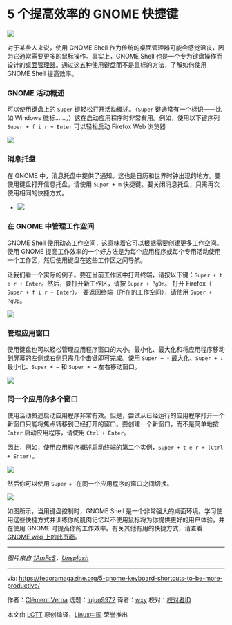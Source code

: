 [#]: collector: (lujun9972)
[#]: translator: (wxy)
[#]: reviewer: ( )
[#]: publisher: ( )
[#]: url: ( )
[#]: subject: (5 GNOME keyboard shortcuts to be more productive)
[#]: via: (https://fedoramagazine.org/5-gnome-keyboard-shortcuts-to-be-more-productive/)
[#]: author: (Clément Verna https://fedoramagazine.org/author/cverna/)

5 个提高效率的 GNOME 快捷键
======

![][1]

对于某些人来说，使用 GNOME Shell 作为传统的桌面管理器可能会感觉沮丧，因为它通常需要更多的鼠标操作。事实上，GNOME Shell 也是一个专为键盘操作而设计的[桌面管理器][2]。通过这五种使用键盘而不是鼠标的方法，了解如何使用 GNOME Shell 提高效率。

### GNOME 活动概述

可以使用键盘上的 `Super` 键轻松打开活动概述。（`Super` 键通常有一个标识——比如 Windows 徽标……。）这在启动应用程序时非常有用。例如，使用以下键序列 `Super + f i r + Enter` 可以轻松启动 Firefox Web 浏览器

![][3]

### 消息托盘

在 GNOME 中，消息托盘中提供了通知。这也是日历和世界时钟出现的地方。要使用键盘打开信息托盘，请使用 `Super + m` 快捷键。要关闭消息托盘，只需再次使用相同的快捷方式。

  * ![][4]

### 在 GNOME 中管理工作空间

GNOME Shell 使用动态工作空间，这意味着它可以根据需要创建更多工作空间。使用 GNOME 提高工作效率的一个好方法是为每个应用程序或每个专用活动使用一个工作区，然后使用键盘在这些工作区之间导航。

让我们看一个实际的例子。要在当前工作区中打开终端，请按以下键：`Super + t e r + Enter`。然后，要打开新工作区，请按 `Super + PgDn`。 打开 Firefox（ `Super + f i r + Enter`）。 要返回终端（所在的工作空间），请使用 `Super + PgUp`。

![][5]

### 管理应用窗口

使用键盘也可以轻松管理应用程序窗口的大小。最小化、最大化和将应用程序移动到屏幕的左侧或右侧只需几个击键即可完成。使用 `Super + ↑` 最大化、`Super + ↓` 最小化、`Super + ←` 和 `Super + →` 左右移动窗口。

![][6]

### 同一个应用的多个窗口

使用活动概述启动应用程序非常有效。但是，尝试从已经运行的应用程序打开一个新窗口只能将焦点转移到已经打开的窗口。要创建一个新窗口，而不是简单地按 `Enter` 启动应用程序，请使用 `Ctrl + Enter`。

因此，例如，使用应用程序概述启动终端的第二个实例，`Super + t e r + (Ctrl + Enter)`。

![][7]

然后你可以使用 `Super` + `在同一个应用程序的窗口之间切换。

![][8]

如图所示，当用键盘控制时，GNOME Shell 是一个非常强大的桌面环境。学习使用这些快捷方式并训练你的肌肉记忆以不使用鼠标将为你提供更好的用户体验，并在使用 GNOME 时提高你的工作效率。有关其他有用的快捷方式，请查看 [GNOME wiki 上的此页面][9]。

* * *

*图片来自 [1AmFcS][10]，[Unsplash][11]*

--------------------------------------------------------------------------------

via: https://fedoramagazine.org/5-gnome-keyboard-shortcuts-to-be-more-productive/

作者：[Clément Verna][a]
选题：[lujun9972][b]
译者：[wxy](https://github.com/wxy)
校对：[校对者ID](https://github.com/校对者ID)

本文由 [LCTT](https://github.com/LCTT/TranslateProject) 原创编译，[Linux中国](https://linux.cn/) 荣誉推出

[a]: https://fedoramagazine.org/author/cverna/
[b]: https://github.com/lujun9972
[1]: https://fedoramagazine.org/wp-content/uploads/2019/05/5-gnome-keycombos-816x345.jpg
[2]: https://fedoramagazine.org/gnome-3-32-released-coming-to-fedora-30/
[3]: https://fedoramagazine.org/wp-content/uploads/2019/05/Peek-2019-05-23-10-50.gif
[4]: https://fedoramagazine.org/wp-content/uploads/2019/05/Peek-2019-05-23-11-01.gif
[5]: https://fedoramagazine.org/wp-content/uploads/2019/05/Peek-2019-05-23-12-57.gif
[6]: https://fedoramagazine.org/wp-content/uploads/2019/05/Peek-2019-05-23-13-06.gif
[7]: https://fedoramagazine.org/wp-content/uploads/2019/05/Peek-2019-05-23-13-19.gif
[8]: https://fedoramagazine.org/wp-content/uploads/2019/05/Peek-2019-05-23-13-22.gif
[9]: https://wiki.gnome.org/Design/OS/KeyboardShortcuts
[10]: https://unsplash.com/photos/MuTWth_RnEs?utm_source=unsplash&utm_medium=referral&utm_content=creditCopyText
[11]: https://unsplash.com/search/photos/keyboard?utm_source=unsplash&utm_medium=referral&utm_content=creditCopyText
